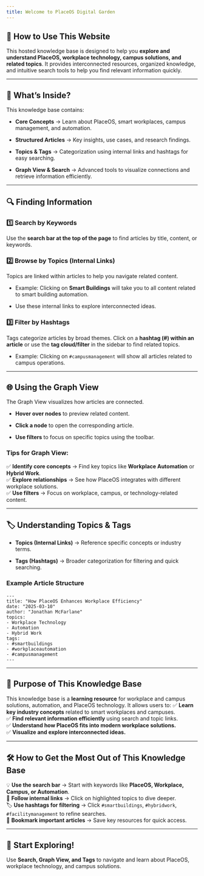 ```yaml
---
title: Welcome to PlaceOS Digital Garden
---
```

## 🚀 How to Use This Website

This hosted knowledge base is designed to help you **explore and understand PlaceOS, workplace technology, campus solutions, and related topics**. It provides interconnected resources, organized knowledge, and intuitive search tools to help you find relevant information quickly.

---

## 📌 What’s Inside?

This knowledge base contains:

- **Core Concepts** → Learn about PlaceOS, smart workplaces, campus management, and automation.
    
- **Structured Articles** → Key insights, use cases, and research findings.
    
- **Topics & Tags** → Categorization using internal links and hashtags for easy searching.
    
- **Graph View & Search** → Advanced tools to visualize connections and retrieve information efficiently.
    

---

## 🔍 Finding Information

### **1️⃣ Search by Keywords**

Use the **search bar at the top of the page** to find articles by title, content, or keywords.

### **2️⃣ Browse by Topics (Internal Links)**

Topics are linked within articles to help you navigate related content.

- Example: Clicking on **Smart Buildings** will take you to all content related to smart building automation.
    
- Use these internal links to explore interconnected ideas.
    

### **3️⃣ Filter by Hashtags**

Tags categorize articles by broad themes. Click on a **hashtag (#) within an article** or use the **tag cloud/filter** in the sidebar to find related topics.

- Example: Clicking on `#campusmanagement` will show all articles related to campus operations.
    

---

## 🌐 Using the Graph View

The Graph View visualizes how articles are connected.

- **Hover over nodes** to preview related content.
    
- **Click a node** to open the corresponding article.
    
- **Use filters** to focus on specific topics using the toolbar.
    

### **Tips for Graph View:**

✅ **Identify core concepts** → Find key topics like **Workplace Automation** or **Hybrid Work**.  
✅ **Explore relationships** → See how PlaceOS integrates with different workplace solutions.  
✅ **Use filters** → Focus on workplace, campus, or technology-related content.

---

## 🏷️ Understanding Topics & Tags

- **Topics (Internal Links)** → Reference specific concepts or industry terms.
    
- **Tags (Hashtags)** → Broader categorization for filtering and quick searching.
    

### **Example Article Structure**

```
---
title: "How PlaceOS Enhances Workplace Efficiency"
date: "2025-03-10"
author: "Jonathan McFarlane"
topics:
- Workplace Technology
- Automation
- Hybrid Work
tags:
- #smartbuildings
- #workplaceautomation
- #campusmanagement
---
```

---

## 🎯 Purpose of This Knowledge Base

This knowledge base is a **learning resource** for workplace and campus solutions, automation, and PlaceOS technology. It allows users to: ✅ **Learn key industry concepts** related to smart workplaces and campuses.  
✅ **Find relevant information efficiently** using search and topic links.  
✅ **Understand how PlaceOS fits into modern workplace solutions.**  
✅ **Visualize and explore interconnected ideas.**

---

## 🛠️ How to Get the Most Out of This Knowledge Base

💡 **Use the search bar** → Start with keywords like **PlaceOS, Workplace, Campus, or Automation**.  
🔗 **Follow internal links** → Click on highlighted topics to dive deeper.  
🏷️ **Use hashtags for filtering** → Click `#smartbuildings`, `#hybridwork`, `#facilitymanagement` to refine searches.  
📌 **Bookmark important articles** → Save key resources for quick access.

---

## 🚀 Start Exploring!

Use **Search, Graph View, and Tags** to navigate and learn about PlaceOS, workplace technology, and campus solutions.